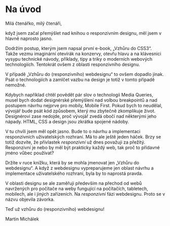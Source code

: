 # Na úvod

Milá čtenářko, milý čtenáři,

když jsem začal přemýšlet nad knihou o responzivním designu, měl jsem v hlavně naprosto jasno. 

Dodržím postup, kterým jsem napsal první e-book, „Vzhůru do CSS3“. Takže vezmu imaginární otevírák na konzervy, otevřu hlavu a na klávesnici vysypu technické návody, příklady, tipy a triky o moderních webových technologiích. Tentokrát ovšem z oblasti responzivního designu.

V případě „Vzhůru do (responzivního) webdesignu“ to ovšem dopadlo jinak. Psát o technologiích a zamlčet vazbu na design je totiž v tomto případě nemožné.

Kdybych například chtěl povědět pár slov o technologii Media Queries, musel bych dodat designérské přemýšlení nad volbou breakpointů a nad postupem návrhu nejprve pro mobily, Mobile First. Pokud bych to neudělal, vývojář bude psát kód způsobem, který mu zbytečně zkomplikuje život. Designérovi zase nedojde, proč vývojář zvedá obočí nad některými jeho nápady. HTML, CSS a design jsou zkrátka spojené nádoby. 

V tu chvíli jsem měl opět jasno. Bude to o návrhu a implementaci responzivních uživatelských rozhraní. Má to ale ještě jeden háček. Brzy se totiž dozvíte, že přívlastek *responzivní* už dnes považuji za přežitý. Responzivní je nebo by měl být prakticky každý web, tak proč to přídavné jméno vůbec používat?

Držíte v ruce knížku, která by se mohla jmenovat jen „Vzhůru do webdesignu“. A když z webdesignu vypreparujeme jen oblast návrhu a implementace uživatelského rozhraní, byla by to naprostá pravda. 

V oblasti designu se ale zaměřuji především na přechod od webů navržených pro počítače na weby fungující na počítačích, tabletech, mobilech, ale i jiných zařízeních. Na *responzivní* fázi webdesignu. Proto se v názvu objevila závorka.

Teď už vzhůru do (responzivního) webdesignu!

Martin Michálek
